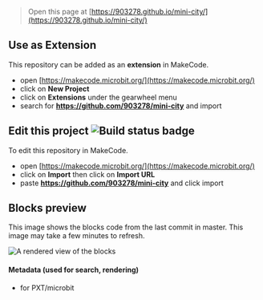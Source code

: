 
> Open this page at [https://903278.github.io/mini-city/](https://903278.github.io/mini-city/)

## Use as Extension

This repository can be added as an **extension** in MakeCode.

* open [https://makecode.microbit.org/](https://makecode.microbit.org/)
* click on **New Project**
* click on **Extensions** under the gearwheel menu
* search for **https://github.com/903278/mini-city** and import

## Edit this project ![Build status badge](https://github.com/903278/mini-city/workflows/MakeCode/badge.svg)

To edit this repository in MakeCode.

* open [https://makecode.microbit.org/](https://makecode.microbit.org/)
* click on **Import** then click on **Import URL**
* paste **https://github.com/903278/mini-city** and click import

## Blocks preview

This image shows the blocks code from the last commit in master.
This image may take a few minutes to refresh.

![A rendered view of the blocks](https://github.com/903278/mini-city/raw/master/.github/makecode/blocks.png)

#### Metadata (used for search, rendering)

* for PXT/microbit
<script src="https://makecode.com/gh-pages-embed.js"></script><script>makeCodeRender("{{ site.makecode.home_url }}", "{{ site.github.owner_name }}/{{ site.github.repository_name }}");</script>
